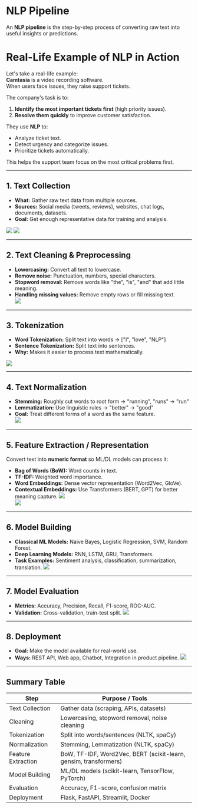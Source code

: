 # NLP Pipeline 

An **NLP pipeline** is the step-by-step process of converting raw text into useful insights or predictions.  


# Real-Life Example of NLP in Action

Let's take a real-life example:  
**Camtasia** is a video recording software.  
When users face issues, they raise support tickets.  

The company's task is to:
1. **Identify the most important tickets first** (high priority issues).
2. **Resolve them quickly** to improve customer satisfaction.

They use **NLP** to:
- Analyze ticket text.
- Detect urgency and categorize issues.
- Prioritize tickets automatically.

This helps the support team focus on the most critical problems first.


---

## 1. **Text Collection**
- **What:** Gather raw text data from multiple sources.  
- **Sources:** Social media (tweets, reviews), websites, chat logs, documents, datasets.  
- **Goal:** Get enough representative data for training and analysis.  

![](images/Screenshot_2025-09-24_104720.png)
![](images/Screenshot_2025-09-24_101942.png)  


---

## 2. **Text Cleaning & Preprocessing**
- **Lowercasing:** Convert all text to lowercase.  
- **Remove noise:** Punctuation, numbers, special characters.  
- **Stopword removal:** Remove words like "the", "is", "and" that add little meaning.  
- **Handling missing values:** Remove empty rows or fill missing text.  
![](images/Screenshot_2025-09-24_102819.png)  
---

## 3. **Tokenization**
- **Word Tokenization:** Split text into words → ["I", "love", "NLP"]  
- **Sentence Tokenization:** Split text into sentences.  
- **Why:** Makes it easier to process text mathematically.  

![](images/Screenshot_2025-09-24_102610.png)  

---

## 4. **Text Normalization**
- **Stemming:** Roughly cut words to root form → "running", "runs" → "run"  
- **Lemmatization:** Use linguistic rules → "better" → "good"  
- **Goal:** Treat different forms of a word as the same feature.  
![](images/Screenshot_2025-09-24_102718.png)  

---

## 5. **Feature Extraction / Representation**
Convert text into **numeric format** so ML/DL models can process it:
- **Bag of Words (BoW):** Word counts in text.
- **TF-IDF:** Weighted word importance.
- **Word Embeddings:** Dense vector representation (Word2Vec, GloVe).
- **Contextual Embeddings:** Use Transformers (BERT, GPT) for better meaning capture.
![](images/Screenshot_2025-09-24_103032.png)  
![](images/Screenshot_2025-09-24_103057.png)  

---

## 6. **Model Building**
- **Classical ML Models:** Naive Bayes, Logistic Regression, SVM, Random Forest.
- **Deep Learning Models:** RNN, LSTM, GRU, Transformers.
- **Task Examples:** Sentiment analysis, classification, summarization, translation.
![](images/Screenshot_2025-09-24_103207.png)  

---

## 7. **Model Evaluation**
- **Metrics:** Accuracy, Precision, Recall, F1-score, ROC-AUC.
- **Validation:** Cross-validation, train-test split.
![](images/Screenshot_2025-09-24_103302.png)  

---

## 8. **Deployment**
- **Goal:** Make the model available for real-world use.
- **Ways:** REST API, Web app, Chatbot, Integration in product pipeline.
![](images/Screenshot_2025-09-24_103534.png)  


---

## Summary Table

| Step                | Purpose / Tools                          |
|--------------------|-----------------------------------------|
| Text Collection    | Gather data (scraping, APIs, datasets) |
| Cleaning           | Lowercasing, stopword removal, noise cleaning |
| Tokenization       | Split into words/sentences (NLTK, spaCy) |
| Normalization      | Stemming, Lemmatization (NLTK, spaCy) |
| Feature Extraction | BoW, TF-IDF, Word2Vec, BERT (scikit-learn, gensim, transformers) |
| Model Building     | ML/DL models (scikit-learn, TensorFlow, PyTorch) |
| Evaluation         | Accuracy, F1-score, confusion matrix |
| Deployment         | Flask, FastAPI, Streamlit, Docker |
